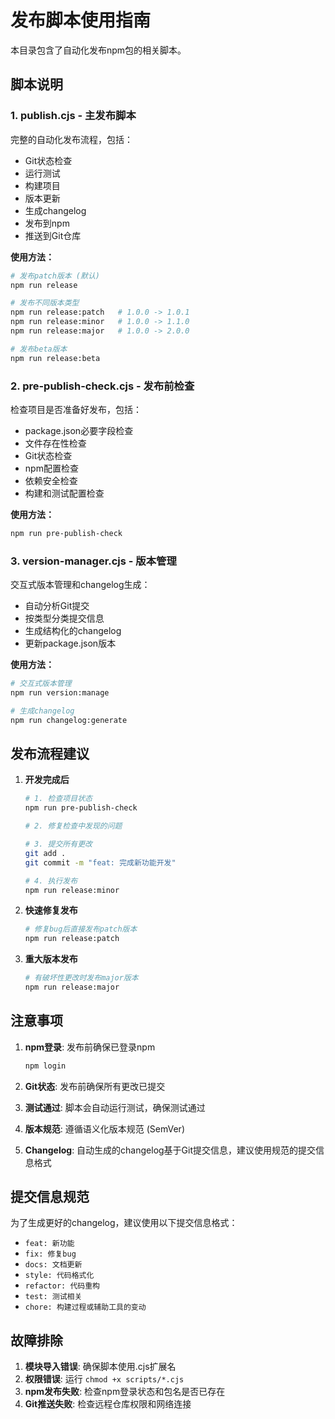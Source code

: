 # 发布脚本使用指南

本目录包含了自动化发布npm包的相关脚本。

## 脚本说明

### 1. publish.cjs - 主发布脚本
完整的自动化发布流程，包括：
- Git状态检查
- 运行测试
- 构建项目
- 版本更新
- 生成changelog
- 发布到npm
- 推送到Git仓库

**使用方法：**
```bash
# 发布patch版本 (默认)
npm run release

# 发布不同版本类型
npm run release:patch   # 1.0.0 -> 1.0.1
npm run release:minor   # 1.0.0 -> 1.1.0
npm run release:major   # 1.0.0 -> 2.0.0

# 发布beta版本
npm run release:beta
```

### 2. pre-publish-check.cjs - 发布前检查
检查项目是否准备好发布，包括：
- package.json必要字段检查
- 文件存在性检查
- Git状态检查
- npm配置检查
- 依赖安全检查
- 构建和测试配置检查

**使用方法：**
```bash
npm run pre-publish-check
```

### 3. version-manager.cjs - 版本管理
交互式版本管理和changelog生成：
- 自动分析Git提交
- 按类型分类提交信息
- 生成结构化的changelog
- 更新package.json版本

**使用方法：**
```bash
# 交互式版本管理
npm run version:manage

# 生成changelog
npm run changelog:generate
```

## 发布流程建议

1. **开发完成后**
   ```bash
   # 1. 检查项目状态
   npm run pre-publish-check
   
   # 2. 修复检查中发现的问题
   
   # 3. 提交所有更改
   git add .
   git commit -m "feat: 完成新功能开发"
   
   # 4. 执行发布
   npm run release:minor
   ```

2. **快速修复发布**
   ```bash
   # 修复bug后直接发布patch版本
   npm run release:patch
   ```

3. **重大版本发布**
   ```bash
   # 有破坏性更改时发布major版本
   npm run release:major
   ```

## 注意事项

1. **npm登录**: 发布前确保已登录npm
   ```bash
   npm login
   ```

2. **Git状态**: 发布前确保所有更改已提交

3. **测试通过**: 脚本会自动运行测试，确保测试通过

4. **版本规范**: 遵循语义化版本规范 (SemVer)

5. **Changelog**: 自动生成的changelog基于Git提交信息，建议使用规范的提交信息格式

## 提交信息规范

为了生成更好的changelog，建议使用以下提交信息格式：

- `feat: 新功能`
- `fix: 修复bug`
- `docs: 文档更新`
- `style: 代码格式化`
- `refactor: 代码重构`
- `test: 测试相关`
- `chore: 构建过程或辅助工具的变动`

## 故障排除

1. **模块导入错误**: 确保脚本使用.cjs扩展名
2. **权限错误**: 运行 `chmod +x scripts/*.cjs`
3. **npm发布失败**: 检查npm登录状态和包名是否已存在
4. **Git推送失败**: 检查远程仓库权限和网络连接
